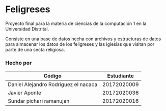 # Feligreses
Proyecto final para la materia de ciencias de la computación 1 en la Universidad Distrital.

Consiste en una base de datos hecha con archivos y estructuras de datos para almacenar los datos de los feligreses y las iglesias que visitan por parte de una secta religiosa.

### Hecho por
|Código|Estudiante|
|------|----------|
|Daniel Alejandro Rodriguez el nacaca|20172020009|
|Javier Aponte| 20172020036|
|Sundar pichari ramanujan|20172020016| 
